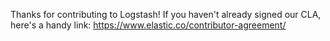 Thanks for contributing to Logstash! If you haven't already signed our CLA, here's a handy link: https://www.elastic.co/contributor-agreement/
